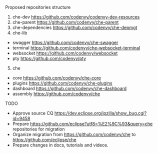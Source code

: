 Proposed repositories structure

1. che-dev https://github.com/codenvy/codenvy-dev-resources 
2. che-parent https://github.com/codenvy/che-parent
3. che-dependencies https://github.com/codenvy/che-depmgt
4. che-lib 
  - swagger  https://github.com/codenvy/che-swagger
  - terminal https://github.com/codenvy/che-websocket-terminal
  - websocket https://github.com/codenvy/websocket
  - pty https://github.com/codenvy/pty
5. che
  - core https://github.com/codenvy/che-core
  - plugins https://github.com/codenvy/che-plugins
  - dashboard https://github.com/codenvy/che-dashboard
  - assembly https://github.com/codenvy/che

TODO
* Approve source CQ https://dev.eclipse.org/ipzilla/show_bug.cgi?id=9458
* Prepare https://github.com/eclipse?utf8=%E2%9C%93&query=che repositories for migration
* Organize migration from https://github.com/codenvy/che to https://github.com/eclipse/che
* Prepare changes in docs, tutorials and videos.
